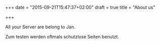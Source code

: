 +++
date = "2015-09-21T15:47:37+02:00"
draft = true
title = "About us"

+++

All your Server are belong to Jan.

Zum testen werden oftmals schutzlose Seiten benutzt.
